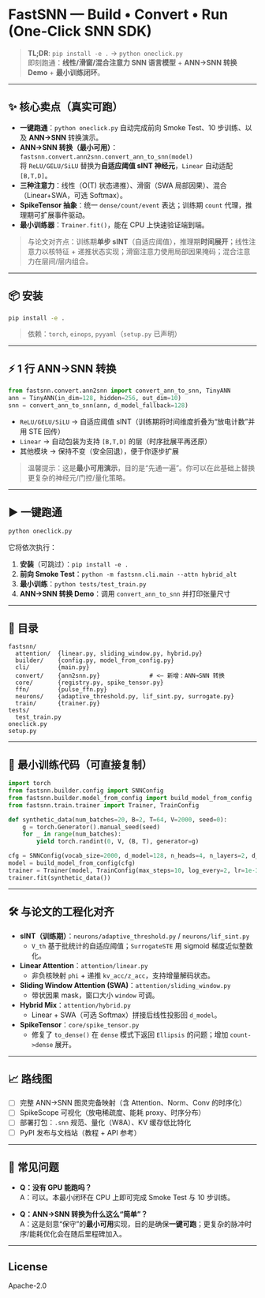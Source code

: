 # FastSNN — Build • Convert • Run (One‑Click SNN SDK)

> **TL;DR**: `pip install -e .` → `python oneclick.py`  
> 即刻跑通：**线性/滑窗/混合注意力 SNN 语言模型** + **ANN→SNN 转换 Demo** + **最小训练闭环**。

---

## ✨ 核心卖点（真实可跑）

- **一键跑通**：`python oneclick.py` 自动完成前向 Smoke Test、10 步训练、以及 **ANN→SNN** 转换演示。
- **ANN→SNN 转换（最小可用）**：`fastsnn.convert.ann2snn.convert_ann_to_snn(model)`  
  将 `ReLU/GELU/SiLU` 替换为**自适应阈值 sINT 神经元**，`Linear` 自动适配 `[B,T,D]`。
- **三种注意力**：线性（O(T) 状态递推）、滑窗（SWA 局部因果）、混合（Linear+SWA，可选 Softmax）。
- **SpikeTensor 抽象**：统一 `dense/count/event` 表达；训练期 `count` 代理，推理期可扩展事件驱动。
- **最小训练器**：`Trainer.fit()`，能在 CPU 上快速验证端到端。

> 与论文对齐点：训练期**单步 sINT**（自适应阈值），推理期**时间展开**；线性注意力以核特征 + 递推状态实现；滑窗注意力使用局部因果掩码；混合注意力在层间/层内组合。

---

## 📦 安装

```bash
pip install -e .
```

> 依赖：`torch`, `einops`, `pyyaml`（`setup.py` 已声明）

---

## ⚡️ 1 行 ANN→SNN 转换

```python
from fastsnn.convert.ann2snn import convert_ann_to_snn, TinyANN
ann = TinyANN(in_dim=128, hidden=256, out_dim=10)
snn = convert_ann_to_snn(ann, d_model_fallback=128)
```

- `ReLU/GELU/SiLU` → 自适应阈值 sINT（训练期将时间维度折叠为“放电计数”并用 STE 回传）
- `Linear` → 自动包装为支持 `[B,T,D]` 的层（时序批展平再还原）
- 其他模块 → 保持不变（安全回退），便于你逐步扩展

> 温馨提示：这是**最小可用演示**，目的是“先通一遍”。你可以在此基础上替换更复杂的神经元/门控/量化策略。

---

## ▶️ 一键跑通

```bash
python oneclick.py
```

它将依次执行：
1. **安装**（可跳过）：`pip install -e .`
2. **前向 Smoke Test**：`python -m fastsnn.cli.main --attn hybrid_alt`
3. **最小训练**：`python tests/test_train.py`
4. **ANN→SNN 转换 Demo**：调用 `convert_ann_to_snn` 并打印张量尺寸

---

## 🧱 目录

```
fastsnn/
  attention/  {linear.py, sliding_window.py, hybrid.py}
  builder/    {config.py, model_from_config.py}
  cli/        {main.py}
  convert/    {ann2snn.py}              # <— 新增：ANN→SNN 转换
  core/       {registry.py, spike_tensor.py}
  ffn/        {pulse_ffn.py}
  neurons/    {adaptive_threshold.py, lif_sint.py, surrogate.py}
  train/      {trainer.py}
tests/
  test_train.py
oneclick.py
setup.py
```

---

## 🧪 最小训练代码（可直接复制）

```python
import torch
from fastsnn.builder.config import SNNConfig
from fastsnn.builder.model_from_config import build_model_from_config
from fastsnn.train.trainer import Trainer, TrainConfig

def synthetic_data(num_batches=20, B=2, T=64, V=2000, seed=0):
    g = torch.Generator().manual_seed(seed)
    for _ in range(num_batches):
        yield torch.randint(0, V, (B, T), generator=g)

cfg = SNNConfig(vocab_size=2000, d_model=128, n_heads=4, n_layers=2, d_ff=256, attn_kind='hybrid_alt')
model = build_model_from_config(cfg)
trainer = Trainer(model, TrainConfig(max_steps=10, log_every=2, lr=1e-3))
trainer.fit(synthetic_data())
```

---

## 🛠 与论文的工程化对齐

- **sINT（训练期）**：`neurons/adaptive_threshold.py` / `neurons/lif_sint.py`  
  - `V_th` 基于批统计的自适应阈值；`SurrogateSTE` 用 sigmoid 梯度近似整数化。
- **Linear Attention**：`attention/linear.py`  
  - 非负核映射 `phi` + 递推 `kv_acc/z_acc`，支持增量解码状态。
- **Sliding Window Attention (SWA)**：`attention/sliding_window.py`  
  - 带状因果 mask，窗口大小 `window` 可调。
- **Hybrid Mix**：`attention/hybrid.py`  
  - Linear + SWA（可选 Softmax）拼接后线性投影回 `d_model`。
- **SpikeTensor**：`core/spike_tensor.py`  
  - 修复了 `to_dense()` 在 `dense` 模式下返回 `Ellipsis` 的问题；增加 `count->dense` 展开。

---

## 📈 路线图

- [ ] 完整 ANN→SNN 图灵完备映射（含 Attention、Norm、Conv 的时序化）
- [ ] SpikeScope 可视化（放电稀疏度、能耗 proxy、时序分布）
- [ ] 部署打包：`.snn` 规范、量化（W8A）、KV 缓存低比特化
- [ ] PyPI 发布与文档站（教程 + API 参考）

---

## 🧩 常见问题

- **Q：没有 GPU 能跑吗？**  
  A：可以。本最小闭环在 CPU 上即可完成 Smoke Test 与 10 步训练。

- **Q：ANN→SNN 转换为什么这么“简单”？**  
  A：这是刻意“保守”的**最小可用**实现，目的是确保**一键可跑**；更复杂的脉冲时序/能耗优化会在随后里程碑加入。

---

## License

Apache-2.0
